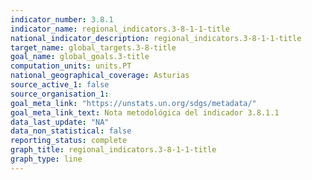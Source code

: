 ```yaml
---
indicator_number: 3.8.1
indicator_name: regional_indicators.3-8-1-1-title
national_indicator_description: regional_indicators.3-8-1-1-title
target_name: global_targets.3-8-title
goal_name: global_goals.3-title
computation_units: units.PT
national_geographical_coverage: Asturias
source_active_1: false
source_organisation_1:  
goal_meta_link: "https://unstats.un.org/sdgs/metadata/"
goal_meta_link_text: Nota metodológica del indicador 3.8.1.1
data_last_update: "NA"
data_non_statistical: false
reporting_status: complete
graph_title: regional_indicators.3-8-1-1-title
graph_type: line
---
```

